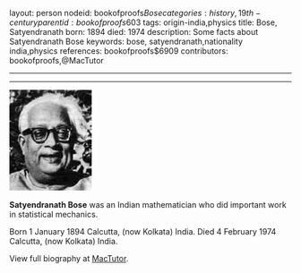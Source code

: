 layout: person
nodeid: bookofproofs$Bose
categories: history,19th-century
parentid: bookofproofs$603
tags: origin-india,physics
title: Bose, Satyendranath
born: 1894
died: 1974
description: Some facts about Satyendranath Bose
keywords: bose, satyendranath,nationality india,physics
references: bookofproofs$6909
contributors: bookofproofs,@MacTutor

---


---

![Bose.jpg](https://github.com/bookofproofs/bookofproofs.github.io/blob/main/_sources/_assets/images/portraits/Bose.jpg?raw=true)

**Satyendranath Bose** was an Indian mathematician who did important work in statistical mechanics.

Born 1 January 1894 Calcutta, (now Kolkata) India. Died 4 February 1974 Calcutta, (now Kolkata) India.


View full biography at [MacTutor](https://mathshistory.st-andrews.ac.uk/Biographies/Bose/).